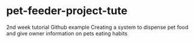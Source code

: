# pet-feeder-project-tute
2nd week tutorial Github example
Creating a system to dispense pet food and give owner information on pets eating habits
